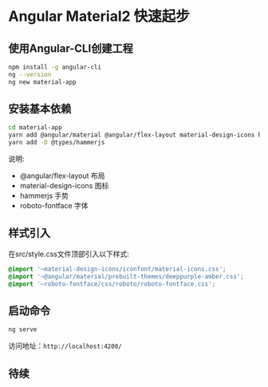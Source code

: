 # Angular Material2 快速起步


## 使用Angular-CLI创建工程
```bash
npm install -g angular-cli
ng --version
ng new material-app
```

## 安装基本依赖
```bash
cd material-app
yarn add @angular/material @angular/flex-layout material-design-icons hammerjs roboto-fontface
yarn add -D @types/hammerjs
```
说明:   
* @angular/flex-layout 布局  
* material-design-icons 图标  
* hammerjs 手势  
* roboto-fontface	字体  


## 样式引入
在src/style.css文件顶部引入以下样式:
```css
@import '~material-design-icons/iconfont/material-icons.css';
@import '~@angular/material/prebuilt-themes/deeppurple-amber.css';
@import '~roboto-fontface/css/roboto/roboto-fontface.css';
```

## 启动命令
```bash
ng serve
````
访问地址：`http://localhost:4200/`

## 待续
